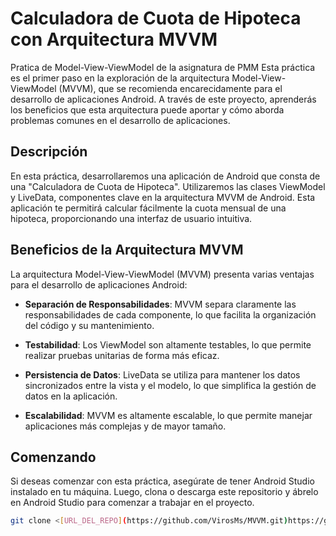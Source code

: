 # Calculadora de Cuota de Hipoteca con Arquitectura MVVM
Pratica de Model-View-ViewModel de la asignatura de PMM
Esta práctica es el primer paso en la exploración de la arquitectura Model-View-ViewModel (MVVM), que se recomienda encarecidamente para el desarrollo de aplicaciones Android. A través de este proyecto, aprenderás los beneficios que esta arquitectura puede aportar y cómo aborda problemas comunes en el desarrollo de aplicaciones.

## Descripción

En esta práctica, desarrollaremos una aplicación de Android que consta de una "Calculadora de Cuota de Hipoteca". Utilizaremos las clases ViewModel y LiveData, componentes clave en la arquitectura MVVM de Android. Esta aplicación te permitirá calcular fácilmente la cuota mensual de una hipoteca, proporcionando una interfaz de usuario intuitiva.

## Beneficios de la Arquitectura MVVM

La arquitectura Model-View-ViewModel (MVVM) presenta varias ventajas para el desarrollo de aplicaciones Android:

- **Separación de Responsabilidades**: MVVM separa claramente las responsabilidades de cada componente, lo que facilita la organización del código y su mantenimiento.

- **Testabilidad**: Los ViewModel son altamente testables, lo que permite realizar pruebas unitarias de forma más eficaz.

- **Persistencia de Datos**: LiveData se utiliza para mantener los datos sincronizados entre la vista y el modelo, lo que simplifica la gestión de datos en la aplicación.

- **Escalabilidad**: MVVM es altamente escalable, lo que permite manejar aplicaciones más complejas y de mayor tamaño.

## Comenzando

Si deseas comenzar con esta práctica, asegúrate de tener Android Studio instalado en tu máquina. Luego, clona o descarga este repositorio y ábrelo en Android Studio para comenzar a trabajar en el proyecto.

```bash
git clone <[URL_DEL_REPO](https://github.com/VirosMs/MVVM.git)https://github.com/VirosMs/MVVM.git>
